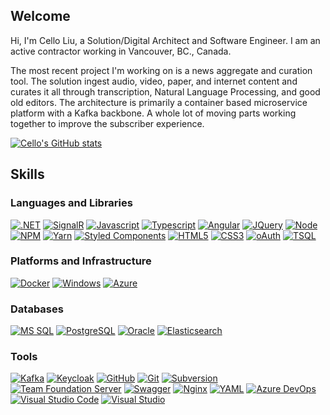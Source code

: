 ## Welcome 

Hi, I'm Cello Liu, a Solution/Digital Architect and Software Engineer.  I am an active contractor working in Vancouver, BC., Canada.

The most recent project I'm working on is a news aggregate and curation tool.  The solution ingest audio, video, paper, and internet content and curates it all through transcription, Natural Language Processing, and good old editors. The architecture is primarily a container based microservice platform with a Kafka backbone. A whole lot of moving parts working together to improve the subscriber experience.


[![Cello's GitHub stats](https://github-readme-stats.vercel.app/api?username=CelloLiu&count_private=true&show_icons=true)](https://github.com/CelloLiu/github-readme-stats)

## Skills
### Languages and Libraries

[![.NET](https://img.shields.io/badge/.NET-0F1BF0?style=for-the-badge&logo=csharp&logoColor=white)](https://github.com/CelloLiu)
[![SignalR](https://img.shields.io/badge/SignalR-0F1BF0?style=for-the-badge&logo=signal&logoColor=white)](https://github.com/CelloLiu)
[![Javascript](https://img.shields.io/badge/JavaScript-323330?style=for-the-badge&logo=javascript&logoColor=F7DF1E)](https://github.com/CelloLiu)
[![Typescript](https://img.shields.io/badge/TypeScript-323330?style=for-the-badge&logo=typescript&logoColor=F7DF1E)](https://github.com/CelloLiu)
[![Angular](https://img.shields.io/badge/AngularJs-323330?style=for-the-badge&logo=AngularJs&logoColor=F7DF1E)](https://github.com/CelloLiu)
[![JQuery](https://img.shields.io/badge/JQuery-323330?style=for-the-badge&logo=JQuery&logoColor=F7DF1E)](https://github.com/CelloLiu)
[![Node](https://img.shields.io/badge/Node.js-323330?style=for-the-badge&logo=node.js&logoColor=F7DF1E)](https://github.com/CelloLiu)
[![NPM](https://img.shields.io/badge/npm-323330?style=for-the-badge&logo=npm&logoColor=F7DF1E)](https://github.com/CelloLiu)
[![Yarn](https://img.shields.io/badge/yarn-323330?style=for-the-badge&logo=node.js&logoColor=F7DF1E)](https://github.com/CelloLiu)
[![Styled Components](https://img.shields.io/badge/styled%20components-323330?style=for-the-badge&logo=sass&logoColor=F7DF1E)](https://github.com/CelloLiu)
[![HTML5](https://img.shields.io/badge/HTML5-E34F26?style=for-the-badge&logo=html5&logoColor=white)](https://github.com/CelloLiu)
[![CSS3](https://img.shields.io/badge/CSS3-E34F26?style=for-the-badge&logo=css3&logoColor=white)](https://github.com/CelloLiu)
[![oAuth](https://img.shields.io/badge/oAuth-6DB33F?style=for-the-badge&logo=Auth0&logoColor=white)](https://github.com/CelloLiu)
[![TSQL](https://img.shields.io/badge/TSQL-007ACC?style=for-the-badge&logo=TSQL&logoColor=white)](https://github.com/CelloLiu)

### Platforms and Infrastructure

[![Docker](https://img.shields.io/badge/Docker-593D88?style=for-the-badge&logo=docker&logoColor=white)](https://github.com/bcgov/tno/wiki)
[![Windows](https://img.shields.io/badge/Windows-6DB33F?style=for-the-badge&logo=windows&logoColor=white)](https://github.com/bcgov/tno/wiki)
[![Azure](https://img.shields.io/badge/Azure-007ACC?style=for-the-badge&logo=MicrosoftAzure&logoColor=white)](https://github.com/bcgov/tno/wiki)

### Databases

[![MS SQL](https://img.shields.io/badge/MSSQL-316192?style=for-the-badge&logo=microsoftsqlserver&logoColor=white)](https://github.com/CelloLiu)
[![PostgreSQL](https://img.shields.io/badge/PostgreSQL-316192?style=for-the-badge&logo=postgresql&logoColor=white)](https://github.com/CelloLiu)
[![Oracle](https://img.shields.io/badge/Oracle-316192?style=for-the-badge&logo=oracle&logoColor=white)](https://github.com/CelloLiu)
[![Elasticsearch](https://img.shields.io/badge/Elasticsearch-4EA94B?style=for-the-badge&logo=elastic&logoColor=white)](https://github.com/CelloLiu)

### Tools

[![Kafka](https://img.shields.io/badge/Apache%20Kafka-20232A?style=for-the-badge&logo=apachekafka&logoColor=white)](https://github.com/CelloLiu)
[![Keycloak](https://img.shields.io/badge/Keycloak-593D88?style=for-the-badge&logo=keycloak&logoColor=white)](https://github.com/CelloLiu)
[![GitHub](https://img.shields.io/badge/github-593D88?style=for-the-badge&logo=github&logoColor=white)](https://github.com/CelloLiu)
[![Git](https://img.shields.io/badge/git-593D88?style=for-the-badge&logo=git&logoColor=white)](https://github.com/CelloLiu)
[![Subversion](https://img.shields.io/badge/svn-593D88?style=for-the-badge&logo=subversion&logoColor=white)](https://github.com/CelloLiu)
[![Team Foundation Server](https://img.shields.io/badge/TFS-593D88?style=for-the-badge&logo=tfs&logoColor=white)](https://github.com/CelloLiu)
[![Swagger](https://img.shields.io/badge/swagger-593D88?style=for-the-badge&logo=swagger&logoColor=white)](https://github.com/CelloLiu)
[![Nginx](https://img.shields.io/badge/Nginx-593D88?style=for-the-badge&logo=Nginx&logoColor=white)](https://github.com/CelloLiu)
[![YAML](https://img.shields.io/badge/YAML-593D88?style=for-the-badge&logo=YAML&logoColor=white)](https://github.com/CelloLiu)
[![Azure DevOps](https://img.shields.io/badge/Azure%20DevOps-593D88?style=for-the-badge&logo=AzureDevOps&logoColor=white)](https://github.com/CelloLiu)
[![Visual Studio Code](https://img.shields.io/badge/VSCode-593D88?style=for-the-badge&logo=visualstudiocode&logoColor=white)](https://github.com/CelloLiu)
[![Visual Studio](https://img.shields.io/badge/Visual%20Studio-593D88?style=for-the-badge&logo=visualstudio&logoColor=white)](https://github.com/CelloLiu)


[website]: www.LxtSolutions.com
[linkedin]: https://github.com/CelloLiu